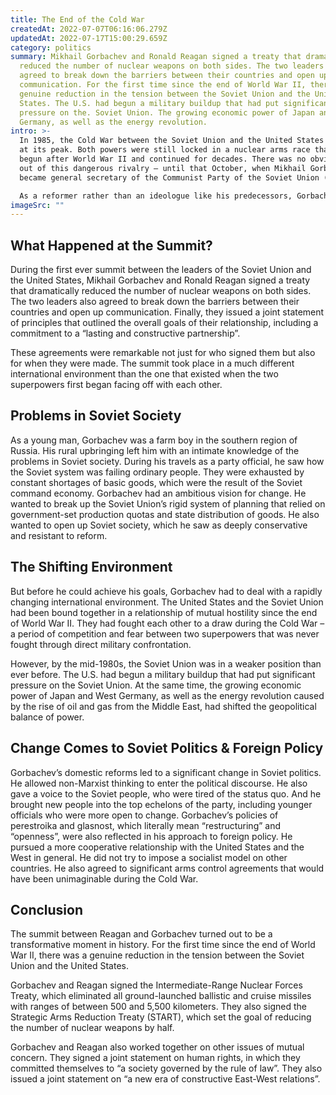 ```yaml
---
title: The End of the Cold War
createdAt: 2022-07-07T06:16:06.279Z
updatedAt: 2022-07-17T15:00:29.659Z
category: politics
summary: Mikhail Gorbachev and Ronald Reagan signed a treaty that dramatically
  reduced the number of nuclear weapons on both sides. The two leaders also
  agreed to break down the barriers between their countries and open up
  communication. For the first time since the end of World War II, there was a
  genuine reduction in the tension between the Soviet Union and the United
  States. The U.S. had begun a military buildup that had put significant
  pressure on the. Soviet Union. The growing economic power of Japan and West
  Germany, as well as the energy revolution.
intro: >-
  In 1985, the Cold War between the Soviet Union and the United States was
  at its peak. Both powers were still locked in a nuclear arms race that had
  begun after World War II and continued for decades. There was no obvious way
  out of this dangerous rivalry – until that October, when Mikhail Gorbachev
  became general secretary of the Communist Party of the Soviet Union (CPSU).

  As a reformer rather than an ideologue like his predecessors, Gorbachev understood that continuing on this path could lead to catastrophe for his country. In December 1985, he traveled to New York City for a summit with U.S. President Ronald Reagan. At their first meeting, which took place in a small purple room at the UN headquarters, they began what would become a fundamental shift in international relations.
imageSrc: ""
---
```


## What Happened at the Summit?

During the first ever summit between the leaders of the Soviet Union and the United States, Mikhail Gorbachev and Ronald Reagan signed a treaty that dramatically reduced the number of nuclear weapons on both sides. The two leaders also agreed to break down the barriers between their countries and open up communication. Finally, they issued a joint statement of principles that outlined the overall goals of their relationship, including a commitment to a “lasting and constructive partnership”.

These agreements were remarkable not just for who signed them but also for when they were made. The summit took place in a much different international environment than the one that existed when the two superpowers first began facing off with each other.

## Problems in Soviet Society

As a young man, Gorbachev was a farm boy in the southern region of Russia. His rural upbringing left him with an intimate knowledge of the problems in Soviet society. During his travels as a party official, he saw how the Soviet system was failing ordinary people. They were exhausted by constant shortages of basic goods, which were the result of the Soviet command economy.
Gorbachev had an ambitious vision for change. He wanted to break up the Soviet Union’s rigid system of planning that relied on government-set production quotas and state distribution of goods. He also wanted to open up Soviet society, which he saw as deeply conservative and resistant to reform.

## The Shifting Environment

But before he could achieve his goals, Gorbachev had to deal with a rapidly changing international environment. The United States and the Soviet Union had been bound together in a relationship of mutual hostility since the end of World War II. They had fought each other to a draw during the Cold War – a period of competition and fear between two superpowers that was never fought through direct military confrontation.

However, by the mid-1980s, the Soviet Union was in a weaker position than ever before. The U.S. had begun a military buildup that had put significant pressure on the Soviet Union. At the same time, the growing economic power of Japan and West Germany, as well as the energy revolution caused by the rise of oil and gas from the Middle East, had shifted the geopolitical balance of power.

## Change Comes to Soviet Politics & Foreign Policy

Gorbachev’s domestic reforms led to a significant change in Soviet politics. He allowed non-Marxist thinking to enter the political discourse. He also gave a voice to the Soviet people, who were tired of the status quo. And he brought new people into the top echelons of the party, including younger officials who were more open to change.
Gorbachev’s policies of perestroika and glasnost, which literally mean “restructuring” and “openness”, were also reflected in his approach to foreign policy. He pursued a more cooperative relationship with the United States and the West in general. He did not try to impose a socialist model on other countries. He also agreed to significant arms control agreements that would have been unimaginable during the Cold War.

## Conclusion

The summit between Reagan and Gorbachev turned out to be a transformative moment in history. For the first time since the end of World War II, there was a genuine reduction in the tension between the Soviet Union and the United States.

Gorbachev and Reagan signed the Intermediate-Range Nuclear Forces Treaty, which eliminated all ground-launched ballistic and cruise missiles with ranges of between 500 and 5,500 kilometers. They also signed the Strategic Arms Reduction Treaty (START), which set the goal of reducing the number of nuclear weapons by half.

Gorbachev and Reagan also worked together on other issues of mutual concern. They signed a joint statement on human rights, in which they committed themselves to “a society governed by the rule of law”. They also issued a joint statement on “a new era of constructive East-West relations”.
